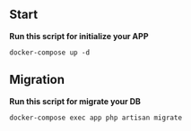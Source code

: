 ## Start
**Run this script for initialize your APP**
```shell
docker-compose up -d
```

## Migration

**Run this script for migrate your DB**
```shell
docker-compose exec app php artisan migrate
```